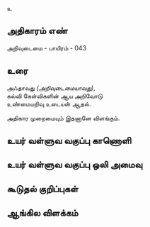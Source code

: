 உ


## அதிகாரம் எண்

அறிவுடைமை - பாயிரம் - 043

## உரை

அஃதாவது _(அறிவுடைமையாவது)_,  
கல்வி கேள்விகளின் ஆய அறிவோடு  
உண்மையறிவு உடையன் ஆதல்.  

அதிகார முறைமையும் இதனானே விளங்கும்.


## உயர் வள்ளுவ வகுப்பு காணொளி


## உயர் வள்ளுவ வகுப்பு ஒலி அமைவு 


## கூடுதல் குறிப்புகள்


## ஆங்கில விளக்கம்

